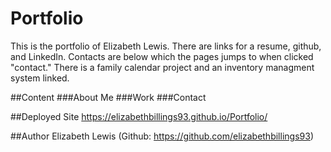 # Portfolio

This is the portfolio of Elizabeth Lewis. 
There are links for a resume, github, and LinkedIn.
Contacts are below which the pages jumps to when clicked "contact."
There is a family calendar project and an inventory managment system linked.


##Content
 ###About Me
 ###Work
 ###Contact



##Deployed Site
https://elizabethbillings93.github.io/Portfolio/

##Author
Elizabeth Lewis (Github: https://github.com/elizabethbillings93)
